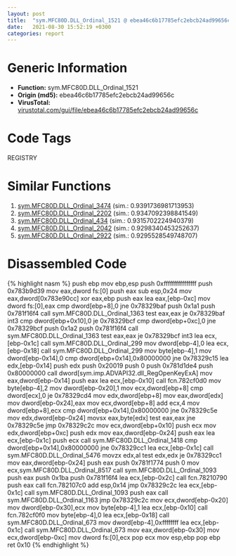 ```yaml
---
layout: post
title:  "sym.MFC80D.DLL_Ordinal_1521 @ ebea46c6b17785efc2ebcb24ad99656c"
date:   2021-08-30 15:52:19 +0300
categories: report
---
```


# Generic Information
- **Function:** sym.MFC80D.DLL\_Ordinal\_1521
- **Origin (md5):** ebea46c6b17785efc2ebcb24ad99656c
- **VirusTotal:** [virustotal.com/gui/file/ebea46c6b17785efc2ebcb24ad99656c][virustotal_ref]

# Code Tags
<span class="tag" id="REGISTRY">REGISTRY</span>


# Similar Functions

1. [sym.MFC80D.DLL\_Ordinal\_3474][similar_1_ref] (sim.: 0.9391736981713953)
2. [sym.MFC80D.DLL\_Ordinal\_2202][similar_2_ref] (sim.: 0.9347092398841549)
3. [sym.MFC80D.DLL\_Ordinal\_434][similar_3_ref] (sim.: 0.9315702224940379)
4. [sym.MFC80D.DLL\_Ordinal\_2042][similar_4_ref] (sim.: 0.9298340453252637)
5. [sym.MFC80D.DLL\_Ordinal\_2922][similar_5_ref] (sim.: 0.9295528549748707)


# Disassembled Code

{% highlight nasm %}
push ebp
mov ebp,esp
push 0xffffffffffffffff
push 0x783b9d39
mov eax,dword fs:[0]
push eax
sub esp,0x24
mov eax,dword[0x783e90cc]
xor eax,ebp
push eax
lea eax,[ebp-0xc]
mov dword fs:[0],eax
cmp dword[ebp+8],0
jne 0x78329baf
push 0x1a1
push 0x781f16f4
call sym.MFC80D.DLL_Ordinal_1363
test eax,eax
je 0x78329baf
int3 
cmp dword[ebp+0x10],0
je 0x78329bcf
cmp dword[ebp+0xc],0
jne 0x78329bcf
push 0x1a2
push 0x781f16f4
call sym.MFC80D.DLL_Ordinal_1363
test eax,eax
je 0x78329bcf
int3 
lea ecx,[ebp-0x1c]
call sym.MFC80D.DLL_Ordinal_299
mov dword[ebp-4],0
lea ecx,[ebp-0x18]
call sym.MFC80D.DLL_Ordinal_299
mov byte[ebp-4],1
mov dword[ebp-0x14],0
cmp dword[ebp+0x14],0x80000000
jne 0x78329c15
lea edx,[ebp-0x14]
push edx
push 0x20019
push 0
push 0x781d1de4
push 0x80000000
call dword[sym.imp.ADVAPI32.dll_RegOpenKeyExA]
mov eax,dword[ebp-0x14]
push eax
lea ecx,[ebp-0x10]
call fcn.782cf0d0
mov byte[ebp-4],2
mov dword[ebp-0x20],1
mov ecx,dword[ebp+8]
cmp dword[ecx],0
je 0x78329cd4
mov edx,dword[ebp+8]
mov eax,dword[edx]
mov dword[ebp-0x24],eax
mov ecx,dword[ebp+8]
add ecx,4
mov dword[ebp+8],ecx
cmp dword[ebp+0x14],0x80000000
jne 0x78329c5e
mov edx,dword[ebp-0x24]
movsx eax,byte[edx]
test eax,eax
jne 0x78329c5e
jmp 0x78329c2c
mov ecx,dword[ebp+0x10]
push ecx
mov edx,dword[ebp+0xc]
push edx
mov eax,dword[ebp-0x24]
push eax
lea ecx,[ebp-0x1c]
push ecx
call sym.MFC80D.DLL_Ordinal_1418
cmp dword[ebp+0x14],0x80000000
jne 0x78329cc1
lea ecx,[ebp-0x1c]
call sym.MFC80D.DLL_Ordinal_5476
movzx edx,al
test edx,edx
je 0x78329cc1
mov eax,dword[ebp-0x24]
push eax
push 0x781f1774
push 0
mov ecx,sym.MFC80D.DLL_Ordinal_8517
call sym.MFC80D.DLL_Ordinal_1093
push eax
push 0x1ba
push 0x781f16f4
lea ecx,[ebp-0x2c]
call fcn.78210790
push eax
call fcn.782107c0
add esp,0x14
jmp 0x78329c2c
lea ecx,[ebp-0x1c]
call sym.MFC80D.DLL_Ordinal_1093
push eax
call sym.MFC80D.DLL_Ordinal_1163
jmp 0x78329c2c
mov ecx,dword[ebp-0x20]
mov dword[ebp-0x30],ecx
mov byte[ebp-4],1
lea ecx,[ebp-0x10]
call fcn.782cf0f0
mov byte[ebp-4],0
lea ecx,[ebp-0x18]
call sym.MFC80D.DLL_Ordinal_673
mov dword[ebp-4],0xffffffff
lea ecx,[ebp-0x1c]
call sym.MFC80D.DLL_Ordinal_673
mov eax,dword[ebp-0x30]
mov ecx,dword[ebp-0xc]
mov dword fs:[0],ecx
pop ecx
mov esp,ebp
pop ebp
ret 0x10
{% endhighlight %}


[similar_1_ref]: /report/sym.MFC80D.DLL_Ordinal_3474@ebea46c6b17785efc2ebcb24ad99656c
[similar_2_ref]: /report/sym.MFC80D.DLL_Ordinal_2202@ebea46c6b17785efc2ebcb24ad99656c
[similar_3_ref]: /report/sym.MFC80D.DLL_Ordinal_434@ebea46c6b17785efc2ebcb24ad99656c
[similar_4_ref]: /report/sym.MFC80D.DLL_Ordinal_2042@ebea46c6b17785efc2ebcb24ad99656c
[similar_5_ref]: /report/sym.MFC80D.DLL_Ordinal_2922@ebea46c6b17785efc2ebcb24ad99656c
[virustotal_ref]: https://www.virustotal.com/gui/file/ebea46c6b17785efc2ebcb24ad99656c